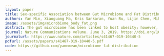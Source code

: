 ```yaml
---
layout: paper
title: Sex-specific Association between Gut Microbiome and Fat Distribution
authors: Yan Min, Xiaoguang Ma, Kris Sankaran, Yuan Ru, Lijin Chen, Mike Baiocchi, Shankuan Zhu
image: /assets/img/microbiome_body_fat.png
abstract: The gut microbiome has been linked to host obesity; however, sex-specific associations between microbiome and fat distribution are not well understood. Here we show sex-specific microbiome signatures contributing to obesity despite both sexes having similar gut microbiome characteristics, including overall abundance and diversity. Our comparisons of the taxa associated with the android fat ratio in men and women found that there is no widespread species-level overlap. We did observe overlap between the sexes at the genus and family levels in the gut microbiome, such as Holdemanella and Gemmiger; however, they had opposite correlations with fat distribution in men and women. Our findings support a role for fat distribution in sex-specific relationships with the composition of the microbiome. Our results suggest that studies of the gut microbiome and abdominal obesity-related disease outcomes should account for sex-specific differences.
journal: Nature Communications volume. June 3, 2019. https://doi.org/10.1038/s41467-019-10440-5
journalurl: https://www.nature.com/articles/s41467-019-10440-5
pdfurl: /assets/papers/s41467-019-10440-5.pdf
code: https://github.com/yannmean/microbiome-fat-distribution
---
```

